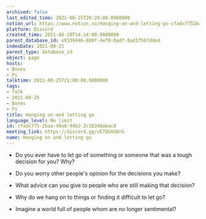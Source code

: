 ```yaml
---
archived: false
last_edited_time: 2021-08-25T20:20:00.0000000
notion_url: https://www.notion.so/Hanging-on-and-letting-go-cfadc7752baa49a894b22c1b340abac0
platform: Discord
created_time: 2021-08-20T14:14:00.0000000
parent_database_id: e9339446-880f-4ef0-8ad7-8ad1f507dded
indexDate: 2021-08-25
parent_type: database_id
object: page
hosts:
- Bones
- Pi
talktime: 2021-08-25T21:00:00.0000000
tags:
- Talk
- 2021-08-25
- Bones
- Pi
title: Hanging on and letting go
language_level: No limit
id: cfadc775-2baa-49a8-94b2-2c1b340abac0
meeting_link: https://discord.gg/vE7QUXGDnS
name: Hanging on and letting go
---
```


   - Do you ever have to let go of something or someone that was a tough decision for you? Why?



   - Do you worry other people's opinion for the decisions you make?
   - What advice can you give to people who are still making that decision?
   - Why do we hang on to things or finding it difficult to let go?
   - Imagine a world full of people whom are no longer sentimental?









